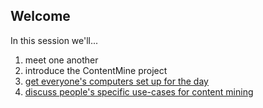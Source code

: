 ## Welcome

In this session we'll...

1. meet one another
2. introduce the ContentMine project
3. [get everyone's computers set up for the day](runVMupdates.md)
4. [discuss people's specific use-cases for content mining](use_cases.md)
